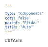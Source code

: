 ```yaml
---

type: "Components"
core: false
parent: "Slider"
title: "Auto"
---
```


###Auto

<demo>
  <demovanilla src="vanilla/demos/slider/auto">
  </demovanilla>
</demo>
